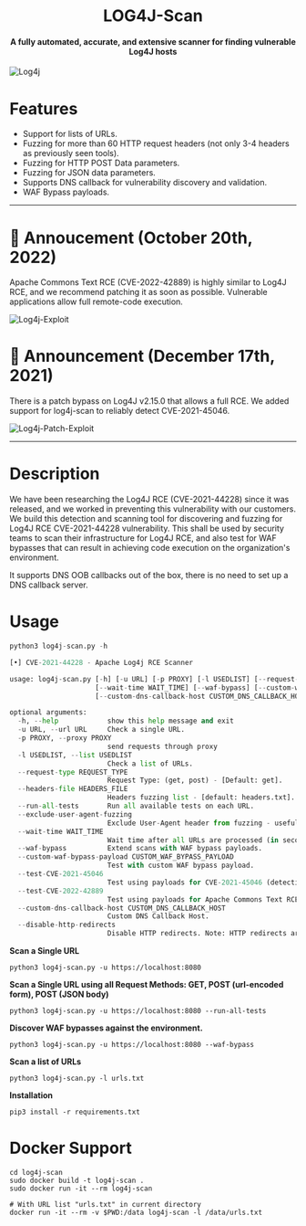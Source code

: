 <h1 align="center"><b>LOG4J-Scan</b></h1>
<h4 align="center">A fully automated, accurate, and extensive scanner for finding vulnerable Log4J hosts</h4>

![Log4j](https://user-images.githubusercontent.com/90478603/198680895-056b27f9-43a1-4780-83f2-6e6eb3905f41.png)

# __Features__

- Support for lists of URLs.
- Fuzzing for more than 60 HTTP request headers (not only 3-4 headers as previously seen tools).
- Fuzzing for HTTP POST Data parameters.
- Fuzzing for JSON data parameters.
- Supports DNS callback for vulnerability discovery and validation.
- WAF Bypass payloads.

---

# 🚨 Annoucement (October 20th, 2022)

Apache Commons Text RCE (CVE-2022-42889) is highly similar to Log4J RCE, and we recommend patching it as soon as possible. Vulnerable applications allow full remote-code execution.

![Log4j-Exploit](https://user-images.githubusercontent.com/90478603/198680895-056b27f9-43a1-4780-83f2-6e6eb3905f41.png)

# 🚨 Announcement (December 17th, 2021)

There is a patch bypass on Log4J v2.15.0 that allows a full RCE. We added support for log4j-scan to reliably detect CVE-2021-45046.

![Log4j-Patch-Exploit](https://user-images.githubusercontent.com/90478603/198681531-55249f02-b3a3-425e-8815-b5cef0e2bfdb.png)

---

# __Description__

We have been researching the Log4J RCE (CVE-2021-44228) since it was released, and we worked in preventing this vulnerability with our customers. We build this detection and scanning tool for discovering and fuzzing for Log4J RCE CVE-2021-44228 vulnerability. This shall be used by security teams to scan their infrastructure for Log4J RCE, and also test for WAF bypasses that can result in achieving code execution on the organization's environment.

It supports DNS OOB callbacks out of the box, there is no need to set up a DNS callback server.

# __Usage__

```python
python3 log4j-scan.py -h

[•] CVE-2021-44228 - Apache Log4j RCE Scanner

usage: log4j-scan.py [-h] [-u URL] [-p PROXY] [-l USEDLIST] [--request-type REQUEST_TYPE] [--headers-file HEADERS_FILE] [--run-all-tests] [--exclude-user-agent-fuzzing]
                     [--wait-time WAIT_TIME] [--waf-bypass] [--custom-waf-bypass-payload CUSTOM_WAF_BYPASS_PAYLOAD] [--test-CVE-2021-45046] [--test-CVE-2022-42889]
                     [--custom-dns-callback-host CUSTOM_DNS_CALLBACK_HOST] [--disable-http-redirects]

optional arguments:
  -h, --help            show this help message and exit
  -u URL, --url URL     Check a single URL.
  -p PROXY, --proxy PROXY
                        send requests through proxy
  -l USEDLIST, --list USEDLIST
                        Check a list of URLs.
  --request-type REQUEST_TYPE
                        Request Type: (get, post) - [Default: get].
  --headers-file HEADERS_FILE
                        Headers fuzzing list - [default: headers.txt].
  --run-all-tests       Run all available tests on each URL.
  --exclude-user-agent-fuzzing
                        Exclude User-Agent header from fuzzing - useful to bypass weak checks on User-Agents.
  --wait-time WAIT_TIME
                        Wait time after all URLs are processed (in seconds) - [Default: 5].
  --waf-bypass          Extend scans with WAF bypass payloads.
  --custom-waf-bypass-payload CUSTOM_WAF_BYPASS_PAYLOAD
                        Test with custom WAF bypass payload.
  --test-CVE-2021-45046
                        Test using payloads for CVE-2021-45046 (detection payloads).
  --test-CVE-2022-42889
                        Test using payloads for Apache Commons Text RCE (CVE-2022-42889).
  --custom-dns-callback-host CUSTOM_DNS_CALLBACK_HOST
                        Custom DNS Callback Host.
  --disable-http-redirects
                        Disable HTTP redirects. Note: HTTP redirects are useful as it allows the payloads to have a higher chance of reaching vulnerable systems.
```

__Scan a Single URL__

```shell
python3 log4j-scan.py -u https://localhost:8080
```

__Scan a Single URL using all Request Methods: GET, POST (url-encoded form), POST (JSON body)__

```shell
python3 log4j-scan.py -u https://localhost:8080 --run-all-tests
```

__Discover WAF bypasses against the environment.__

```shell
python3 log4j-scan.py -u https://localhost:8080 --waf-bypass
```

__Scan a list of URLs__

```shell
python3 log4j-scan.py -l urls.txt
```

__Installation__

```
pip3 install -r requirements.txt
```

# __Docker Support__

```shell
cd log4j-scan
sudo docker build -t log4j-scan .
sudo docker run -it --rm log4j-scan

# With URL list "urls.txt" in current directory
docker run -it --rm -v $PWD:/data log4j-scan -l /data/urls.txt
```